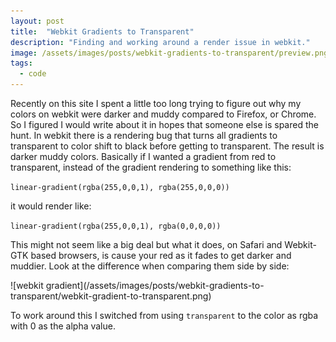 ```yaml
---
layout: post
title:  "Webkit Gradients to Transparent"
description: "Finding and working around a render issue in webkit."
image: /assets/images/posts/webkit-gradients-to-transparent/preview.png
tags:
  - code
---
```


<span class="first-letter">R</span>ecently on this site I spent a little too long trying to figure out why my colors on webkit were darker and muddy compared to Firefox, or Chrome. So I figured I would write about it in hopes that someone else is spared the hunt. In webkit there is a rendering bug that turns all gradients to transparent to color shift to black before getting to transparent. The result is darker muddy colors. Basically if I wanted a gradient from red to transparent, instead of the gradient rendering to something like this:

`linear-gradient(rgba(255,0,0,1), rgba(255,0,0,0))`

it would render like:

`linear-gradient(rgba(255,0,0,1), rgba(0,0,0,0))`

This might not seem like a big deal but what it does, on Safari and Webkit-GTK based browsers, is cause your red as it fades to get darker and muddier. Look at the difference when comparing them side by side:

<section class="constrained" markdown="1">
  ![webkit gradient](/assets/images/posts/webkit-gradients-to-transparent/webkit-gradient-to-transparent.png)
</section>

To work around this I switched from using `transparent` to the color as rgba with 0 as the alpha value.
